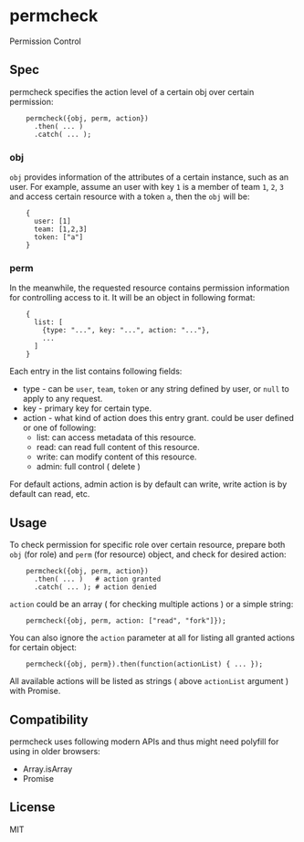 # permcheck

Permission Control


## Spec

permcheck specifies the action level of a certain obj over certain permission:

```
    permcheck({obj, perm, action})
      .then( ... )
      .catch( ... );
```

### obj

`obj` provides information of the attributes of a certain instance, such as an user. For example, assume an user with key `1` is a member of team `1`, `2`, `3` and access certain resource with a token `a`, then the `obj` will be:

```
    {
      user: [1]
      team: [1,2,3]
      token: ["a"]
    }
```
 
### perm 

In the meanwhile, the requested resource contains permission information for controlling access to it. It will be an object in following format:

```
    {
      list: [
        {type: "...", key: "...", action: "..."},
        ...
      ]
    }
```

Each entry in the list contains following fields:

 * type - can be `user`, `team`, `token` or any string defined by user, or `null` to apply to any request.
 * key - primary key for certain type.
 * action - what kind of action does this entry grant. could be user defined or one of following:
   - list: can access metadata of this resource.
   - read: can read full content of this resource.
   - write: can modify content of this resource.
   - admin: full control ( delete )

For default actions, admin action is by default can write, write action is by default can read, etc.


## Usage

To check permission for specific role over certain resource, prepare both `obj` (for role) and `perm` (for resource) object, and check for desired action:

```
    permcheck({obj, perm, action})
      .then( ... )   # action granted
      .catch( ... ); # action denied
```

`action` could be an array ( for checking multiple actions ) or a simple string:

```
    permcheck({obj, perm, action: ["read", "fork"]});
```

You can also ignore the `action` parameter at all for listing all granted actions for certain object:

```
    permcheck({obj, perm}).then(function(actionList) { ... });
```

All available actions will be listed as strings ( above `actionList` argument ) with Promise.


## Compatibility

permcheck uses following modern APIs and thus might need polyfill for using in older browsers:

 * Array.isArray
 * Promise


## License

MIT
